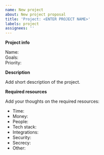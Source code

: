 ```yaml
---
name: New project
about: New project proposal
title: 'Project: <ENTER PROJECT NAME>'
labels: project
assignees: ''
---
```


**Project info**

Name:  
Goals:  
Priority:  

**Description**

Add short description of the project.

**Required resources**

Add your thoughts on the required resources:
- Time:
- Money:
- People:
- Tech stack:
- Integrations:
- Security:
- Secrecy:
- Other:
